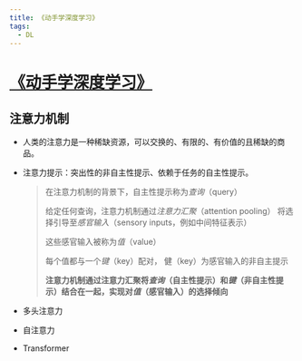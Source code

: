 ```yaml
---
title: 《动手学深度学习》
tags:
  - DL
---
```




# [《动手学深度学习》](https://zh.d2l.ai)

## 注意力机制

- 人类的注意力是一种稀缺资源，可以交换的、有限的、有价值的且稀缺的商品。

- 注意力提示：突出性的非自主性提示、依赖于任务的自主性提示。

  > 在注意力机制的背景下，自主性提示称为*查询*（query）
  >
  > 给定任何查询，注意力机制通过*注意力汇聚*（attention pooling） 将选择引导至*感官输入*（sensory inputs，例如中间特征表示）
  >
  > 这些感官输入被称为*值*（value）
  >
  > 每个值都与一个*键*（key）配对， 健（key）为感官输入的非自主提示
  >
  > **注意力机制通过注意力汇聚将*查询*（自主性提示）和*键*（非自主性提示）结合在一起，实现对*值*（感官输入）的选择倾向**

  

- 多头注意力

- 自注意力

- Transformer

